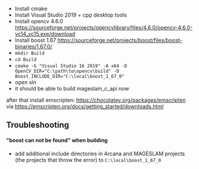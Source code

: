 
- Install cmake
- Install Visual Studio 2019 + cpp desktop tools
- Install opencv 4.6.0 https://sourceforge.net/projects/opencvlibrary/files/4.6.0/opencv-4.6.0-vc14_vc15.exe/download
- Install boost 1.67 https://sourceforge.net/projects/boost/files/boost-binaries/1.67.0/
- ``mkdir Build``
- ``cd Build``
- ``cmake -G "Visual Studio 16 2019" -A x64 -D OpenCV_DIR="C:\path\to\opencv\build" -D Boost_INCLUDE_DIR="C:\local\boost_1_67_0"``
- open sln
- it should be able to build mageslam_c_api now

after that install emscripten: https://chocolatey.org/packages/emscripten via https://emscripten.org/docs/getting_started/downloads.html

## Troubleshooting

#### "boost can not be found" when building
- add additional include directories in Arcana and MAGESLAM projects (the projects that throw the error) to ``C:\local\boost_1_67_0``

